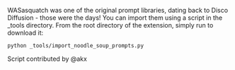 WASasquatch was one of the original prompt libraries, dating back to Disco Diffusion - those were the days! You can import them using a script in the _tools directory. From the root directory of the extension, simply run to download it:

	python _tools/import_noodle_soup_prompts.py

Script contributed by @akx
